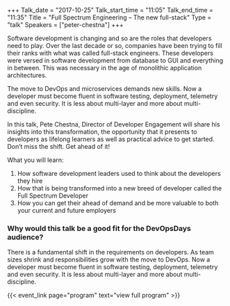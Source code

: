 +++
Talk_date = "2017-10-25"
Talk_start_time = "11:05"
Talk_end_time = "11:35"
Title = "Full Spectrum Engineering – The new full-stack"
Type = "talk"
Speakers = ["peter-chestna"]
+++

Software development is changing and so are the roles that developers need to play. Over the last decade or so, companies have been trying to fill their ranks with what was called full-stack engineers. These developers were versed in software development from database to GUI and everything in between. This was necessary in the age of monolithic application architectures.

The move to DevOps and microservices demands new skills. Now a developer must become fluent in software testing, deployment, telemetry and even security. It is less about multi-layer and more about multi-discipline.

In this talk, Pete Chestna, Director of Developer Engagement will share his insights into this transformation, the opportunity that it presents to developers as lifelong learners as well as practical advice to get started. Don’t miss the shift. Get ahead of it!

What you will learn:
1. How software development leaders used to think about the developers they hire
2. How that is being transformed into a new breed of developer called the Full Spectrum Developer
3. How you can get their ahead of demand and be more valuable to both your current and future employers

### Why would this talk be a good fit for the DevOpsDays audience?

There is a fundamental shift in the requirements on developers. As team sizes shrink and responsibilities grow with the move to DevOps. Now a developer must become fluent in software testing, deployment, telemetry and even security. It is less about multi-layer and more about multi-discipline.

{{< event_link page="program" text="view full program" >}}
